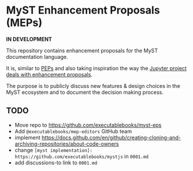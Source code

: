 # MyST Enhancement Proposals (MEPs)

**IN DEVELOPMENT**

This repository contains enhancement proposals for the MyST documentation language.

It is, similar to [PEPs](https://www.python.org/dev/peps/)
and also taking inspiration the way the [Jupyter project deals with enhancement proposals](https://github.com/jupyter/enhancement-proposals).

The purpose is to publicly discuss new features & design choices in the MyST ecosystem and to document the decision making process.


## TODO

- Move repo to https://github.com/executablebooks/myst-eps
- Add `@executablebooks/mep-editors` GitHub team
- implement https://docs.github.com/en/github/creating-cloning-and-archiving-repositories/about-code-owners
- change `[myst implementation]: https://github.com/executablebooks/mystjs` in `0001.md`
- add discussions-to link to `0001.md`
